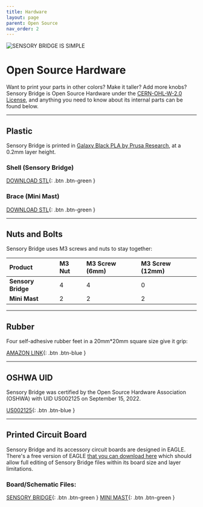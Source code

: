```yaml
---
title: Hardware
layout: page
parent: Open Source
nav_order: 2
---
```


![SENSORY BRIDGE IS SIMPLE](https://github.com/connornishijima/sensory_bridge_docs/blob/main/img/pcb.jpg?raw=true)

# Open Source Hardware

Want to print your parts in other colors? Make it taller? Add more knobs? Sensory Bridge is Open Source Hardware under the [CERN-OHL-W-2.0 License](https://spdx.org/licenses/CERN-OHL-W-2.0.html), and anything you need to know about its internal parts can be found below.

-------------------------------------------------

## Plastic

Sensory Bridge is printed in [Galaxy Black PLA by Prusa Research](https://www.prusa3d.com/product/prusament-pla-prusa-galaxy-black-1kg/), at a 0.2mm layer height.

### Shell (Sensory Bridge)

[DOWNLOAD STL](https://github.com/connornishijima/SensoryBridge/blob/main/extras/OSHW/3D%20Printing/SENSORY_BRIDGE_BASE.stl){: .btn .btn-green }

### Brace (Mini Mast)

[DOWNLOAD STL](https://github.com/connornishijima/SensoryBridge/blob/main/extras/OSHW/3D%20Printing/MINI_MAST_MOUNT.stl){: .btn .btn-green }

-------------------------------------------------

## Nuts and Bolts

Sensory Bridge uses M3 screws and nuts to stay together:

| Product              | M3 Nut     | M3 Screw (6mm)    | M3 Screw (12mm)  |
|:---------------------|:-----------|:------------------|:-----------------|
| **Sensory Bridge**   | 4          | 4                 | 0                |
| **Mini Mast**        | 2          | 2                 | 2                |

-------------------------------------------------

## Rubber

Four self-adhesive rubber feet in a 20mm\*20mm square size give it grip:

[AMAZON LINK](https://www.amazon.com/Black-Rubber-Feet-Stick-Bumper/dp/B06XPFDQBH){: .btn .btn-blue }

-------------------------------------------------

## OSHWA UID

Sensory Bridge was certified by the Open Source Hardware Association (OSHWA) with UID US002125 on September 15, 2022.

[US002125](https://certification.oshwa.org/us002125.html){: .btn .btn-blue }

-------------------------------------------------

## Printed Circuit Board

Sensory Bridge and its accessory circuit boards are designed in EAGLE. There's a free version of EAGLE [that you can download here](https://www.autodesk.in/products/eagle/free-download) which should allow full editing of Sensory Bridge files within its board size and layer limitations.

### Board/Schematic Files:

[SENSORY BRIDGE](https://github.com/connornishijima/SensoryBridge/tree/main/extras/OSHW/PCB){: .btn .btn-green }
[MINI MAST](https://github.com/connornishijima/SensoryBridge/tree/main/extras/OSHW/PCB){: .btn .btn-green }
